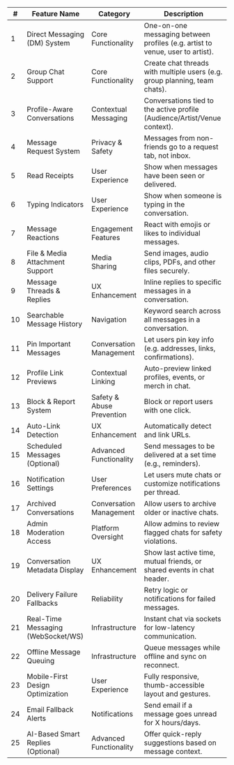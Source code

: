 | **#** | **Feature Name**                   | **Category**              | **Description**                                                               |
| ----- | ---------------------------------- | ------------------------- | ----------------------------------------------------------------------------- |
| 1     | Direct Messaging (DM) System       | Core Functionality        | One-on-one messaging between profiles (e.g. artist to venue, user to artist). |
| 2     | Group Chat Support                 | Core Functionality        | Create chat threads with multiple users (e.g. group planning, team chats).    |
| 3     | Profile-Aware Conversations        | Contextual Messaging      | Conversations tied to the active profile (Audience/Artist/Venue context).     |
| 4     | Message Request System             | Privacy & Safety          | Messages from non-friends go to a request tab, not inbox.                     |
| 5     | Read Receipts                      | User Experience           | Show when messages have been seen or delivered.                               |
| 6     | Typing Indicators                  | User Experience           | Show when someone is typing in the conversation.                              |
| 7     | Message Reactions                  | Engagement Features       | React with emojis or likes to individual messages.                            |
| 8     | File & Media Attachment Support    | Media Sharing             | Send images, audio clips, PDFs, and other files securely.                     |
| 9     | Message Threads & Replies          | UX Enhancement            | Inline replies to specific messages in a conversation.                        |
| 10    | Searchable Message History         | Navigation                | Keyword search across all messages in a conversation.                         |
| 11    | Pin Important Messages             | Conversation Management   | Let users pin key info (e.g. addresses, links, confirmations).                |
| 12    | Profile Link Previews              | Contextual Linking        | Auto-preview linked profiles, events, or merch in chat.                       |
| 13    | Block & Report System              | Safety & Abuse Prevention | Block or report users with one click.                                         |
| 14    | Auto-Link Detection                | UX Enhancement            | Automatically detect and link URLs.                                           |
| 15    | Scheduled Messages (Optional)      | Advanced Functionality    | Send messages to be delivered at a set time (e.g., reminders).                |
| 16    | Notification Settings              | User Preferences          | Let users mute chats or customize notifications per thread.                   |
| 17    | Archived Conversations             | Conversation Management   | Allow users to archive older or inactive chats.                               |
| 18    | Admin Moderation Access            | Platform Oversight        | Allow admins to review flagged chats for safety violations.                   |
| 19    | Conversation Metadata Display      | UX Enhancement            | Show last active time, mutual friends, or shared events in chat header.       |
| 20    | Delivery Failure Fallbacks         | Reliability               | Retry logic or notifications for failed messages.                             |
| 21    | Real-Time Messaging (WebSocket/WS) | Infrastructure            | Instant chat via sockets for low-latency communication.                       |
| 22    | Offline Message Queuing            | Infrastructure            | Queue messages while offline and sync on reconnect.                           |
| 23    | Mobile-First Design Optimization   | User Experience           | Fully responsive, thumb-accessible layout and gestures.                       |
| 24    | Email Fallback Alerts              | Notifications             | Send email if a message goes unread for X hours/days.                         |
| 25    | AI-Based Smart Replies (Optional)  | Advanced Functionality    | Offer quick-reply suggestions based on message context.                       |

